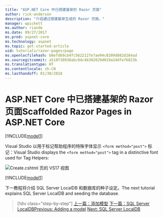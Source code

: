 ```yaml
---
title: "ASP.NET Core 中已搭建基架的 Razor 页面"
author: rick-anderson
description: "介绍通过搭建基架生成的 Razor 页面。"
manager: wpickett
ms.author: riande
ms.date: 09/27/2017
ms.prod: aspnet-core
ms.technology: aspnet
ms.topic: get-started-article
uid: tutorials/razor-pages/page
ms.openlocfilehash: b0efd69cb4fc5622127e7ae94c8209d082d264ad
ms.sourcegitcommit: a510f38930abc84c4b302029d019a34dfe76823b
ms.translationtype: HT
ms.contentlocale: zh-CN
ms.lasthandoff: 01/30/2018
---
```

# <a name="scaffolded-razor-pages-in-aspnet-core"></a><span data-ttu-id="d5247-103">ASP.NET Core 中已搭建基架的 Razor 页面</span><span class="sxs-lookup"><span data-stu-id="d5247-103">Scaffolded Razor Pages in ASP.NET Core</span></span>

[!INCLUDE[model1](../../includes/RP/page1.md)]

<span data-ttu-id="d5247-104">Visual Studio 以用于标记帮助程序的特殊字体显示 `<form method="post">` 标记：</span><span class="sxs-lookup"><span data-stu-id="d5247-104">Visual Studio displays the `<form method="post">` tag in a distinctive font used for Tag Helpers:</span></span> 

![Create.cshtml 页的 VS17 视图](page/_static/th.png)

[!INCLUDE[model1](../../includes/RP/page2.md)]

<span data-ttu-id="d5247-106">下一教程将介绍 SQL Server LocalDB 和数据库的种子设定。</span><span class="sxs-lookup"><span data-stu-id="d5247-106">The next tutorial explains SQL Server LocalDB and seeding the database.</span></span>

>[!div class="step-by-step"]
<span data-ttu-id="d5247-107">[上一篇：添加模型](xref:tutorials/razor-pages/model)
[下一篇：SQL Server LocalDB](xref:tutorials/razor-pages/sql)</span><span class="sxs-lookup"><span data-stu-id="d5247-107">[Previous: Adding a model](xref:tutorials/razor-pages/model)
[Next: SQL Server LocalDB](xref:tutorials/razor-pages/sql)</span></span>
